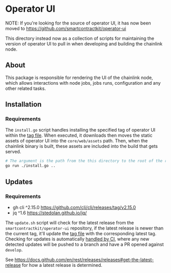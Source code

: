 # Operator UI

NOTE: If you're looking for the source of operator UI, it has now been moved to https://github.com/smartcontractkit/operator-ui

This directory instead now as a collection of scripts for maintaining the version of operator UI to pull in when developing and building the chainlink node.

## About

This package is responsible for rendering the UI of the chainlink node, which allows interactions with node jobs, jobs runs, configuration and any other related tasks.

## Installation

### Requirements

The `install.go` script handles installing the specified tag of operator UI within the [tag file](./TAG). When executed, it downloads then moves the static assets of operator UI into the `core/web/assets` path. Then, when the chainlink binary is built, these assets are included into the build that gets served.

```sh
# The argument is the path from the this directory to the root of the repository 
go run ./install.go .. 
```

## Updates

### Requirements

- gh cli ^2.15.0 https://github.com/cli/cli/releases/tag/v2.15.0
- jq ^1.6 https://stedolan.github.io/jq/

The `update.sh` script will check for the latest release from the `smartcontractkit/operator-ui` repository, if the latest release is newer than the current tag, it'll update the [tag file](./TAG) with the corresponding latest tag. Checking for updates is automatically [handled by CI](../.github/workflows/operator-ui.yml), where any new detected updates will be pushed to a branch and have a PR opened against `develop`.

See https://docs.github.com/en/rest/releases/releases#get-the-latest-release for how a latest release is determined.
